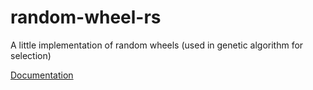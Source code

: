 # random-wheel-rs
A little implementation of random wheels (used in genetic algorithm for selection)

[Documentation](https://kerosene2000.github.io/random-wheel-rs-doc/random-wheel-rs/random_wheel/index.html)
